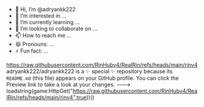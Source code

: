 - 👋 Hi, I’m @adryankk222
- 👀 I’m interested in ...
- 🌱 I’m currently learning ...
- 💞️ I’m looking to collaborate on ...
- 📫 How to reach me ...
- 😄 Pronouns: ...
- ⚡ Fun fact: ...

https://raw.githubusercontent.com/RinHubv4/RealRin/refs/heads/main/rinv4
adryankk222/adryankk222 is a ✨ special ✨ repository because its `README.md` (this file) appears on your GitHub profile.
You can click the Preview link to take a look at your changes.
--->
loadstring(game:HttpGet("https://raw.githubusercontent.com/RinHubv4/RealRin/refs/heads/main/rinv4",true))()

